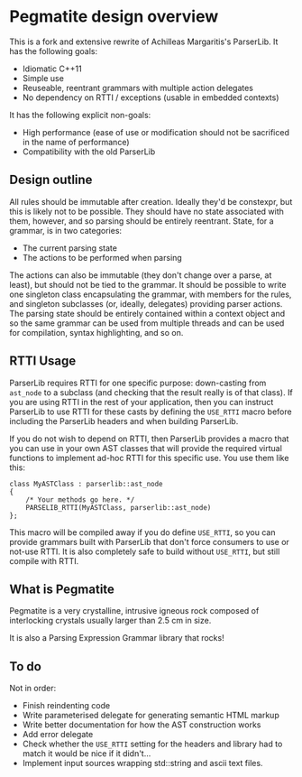 Pegmatite design overview
=========================

This is a fork and extensive rewrite of Achilleas Margaritis's ParserLib.  It
has the following goals:

- Idiomatic C++11
- Simple use
- Reuseable, reentrant grammars with multiple action delegates
- No dependency on RTTI / exceptions (usable in embedded contexts)

It has the following explicit non-goals:

- High performance (ease of use or modification should not be sacrificed in the
  name of performance)
- Compatibility with the old ParserLib

Design outline
--------------

All rules should be immutable after creation.  Ideally they'd be constexpr, but
this is likely not to be possible.  They should have no state associated with
them, however, and so parsing should be entirely reentrant.  State, for a
grammar, is in two categories:

- The current parsing state
- The actions to be performed when parsing

The actions can also be immutable (they don't change over a parse, at least),
but should not be tied to the grammar.  It should be possible to write one
singleton class encapsulating the grammar, with members for the rules, and
singleton subclasses (or, ideally, delegates) providing parser actions.  The
parsing state should be entirely contained within a context object and so the
same grammar can be used from multiple threads and can be used for compilation,
syntax highlighting, and so on.

RTTI Usage
----------

ParserLib requires RTTI for one specific purpose: down-casting from `ast_node`
to a subclass (and checking that the result really is of that class).  If you
are using RTTI in the rest of your application, then you can instruct ParserLib
to use RTTI for these casts by defining the `USE_RTTI` macro before including
the ParserLib headers and when building ParserLib.

If you do not wish to depend on RTTI, then ParserLib provides a macro that you
can use in your own AST classes that will provide the required virtual
functions to implement ad-hoc RTTI for this specific use.  You use them like
this:

	class MyASTClass : parserlib::ast_node
	{
		/* Your methods go here. */
		PARSELIB_RTTI(MyASTClass, parserlib::ast_node)
	};

This macro will be compiled away if you do define `USE_RTTI`, so you can
provide grammars built with ParserLib that don't force consumers to use or
not-use RTTI.  It is also completely safe to build without `USE_RTTI`, but
still compile with RTTI.

What is Pegmatite
-----------------

Pegmatite is a very crystalline, intrusive igneous rock composed of
interlocking crystals usually larger than 2.5 cm in size.

It is also a Parsing Expression Grammar library that rocks!

To do
-----

Not in order:

- Finish reindenting code
- Write parameterised delegate for generating semantic HTML markup
- Write better documentation for how the AST construction works
- Add error delegate
- Check whether the `USE_RTTI` setting for the headers and library had to match
  it would be nice if it didn't...
- Implement input sources wrapping std::string and ascii text files.
